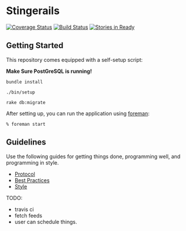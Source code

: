 # Stingerails

[![Coverage Status](https://coveralls.io/repos/blairanderson/stringer/badge.png)](https://coveralls.io/r/blairanderson/stringer)
[![Build Status](https://travis-ci.org/blairanderson/stringer.svg?branch=master)](https://travis-ci.org/blairanderson/stringer)
[![Stories in Ready](https://badge.waffle.io/blairanderson/stringer.png?label=ready&title=Ready)](https://waffle.io/blairanderson/stringer)

## Getting Started


This repository comes equipped with a self-setup script:

__Make Sure PostGreSQL is running!__

    bundle install

    ./bin/setup

    rake db:migrate

After setting up, you can run the application using [foreman]:

    % foreman start

[foreman]: http://ddollar.github.io/foreman/

## Guidelines

Use the following guides for getting things done, programming well, and
programming in style.

* [Protocol](http://github.com/thoughtbot/guides/blob/master/protocol)
* [Best Practices](http://github.com/thoughtbot/guides/blob/master/best-practices)
* [Style](http://github.com/thoughtbot/guides/blob/master/style)


TODO:
- travis ci
- fetch feeds
- user can schedule things.
